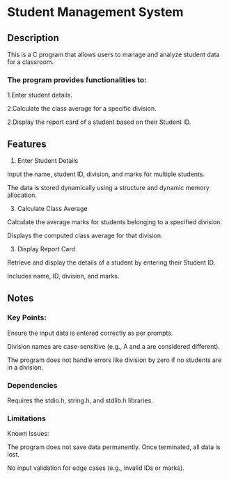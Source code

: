 # Student Management System

## Description

This is a C program that allows users to manage and analyze student data for a classroom.

### The program provides functionalities to:
1.Enter student details.

2.Calculate the class average for a specific division.

2.Display the report card of a student based on their Student ID.

## Features

1. Enter Student Details
   
  Input the name, student ID, division, and marks for multiple students.
  
  The data is stored dynamically using a structure and dynamic memory allocation.

3. Calculate Class Average

  Calculate the average marks for students belonging to a specified division.
  
  Displays the computed class average for that division.

3. Display Report Card

  Retrieve and display the details of a student by entering their Student ID.
  
  Includes name, ID, division, and marks.

## Notes

### Key Points:

Ensure the input data is entered correctly as per prompts.

Division names are case-sensitive (e.g., A and a are considered different).

The program does not handle errors like division by zero if no students are in a division.

### Dependencies

Requires the stdio.h, string.h, and stdlib.h libraries.

### Limitations

Known Issues:

The program does not save data permanently. Once terminated, all data is lost.

No input validation for edge cases (e.g., invalid IDs or marks).
